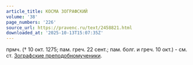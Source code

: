 ```yaml
---
article_title: КОСМА ЗОГРАФСКИЙ
volume: '38'
page_numbers: '226'
source_url: https://pravenc.ru/text/2458821.html
downloaded_at: '2025-10-13T15:07:35Z'
---
```


прмч. († 10 окт. 1275; пам. греч. 22 сент.; пам. болг. и греч. 10 окт.) - см. ст. [Зографские преподобномученики](<https://pravenc.ru/text/Зографские преподобномученики.html>).
